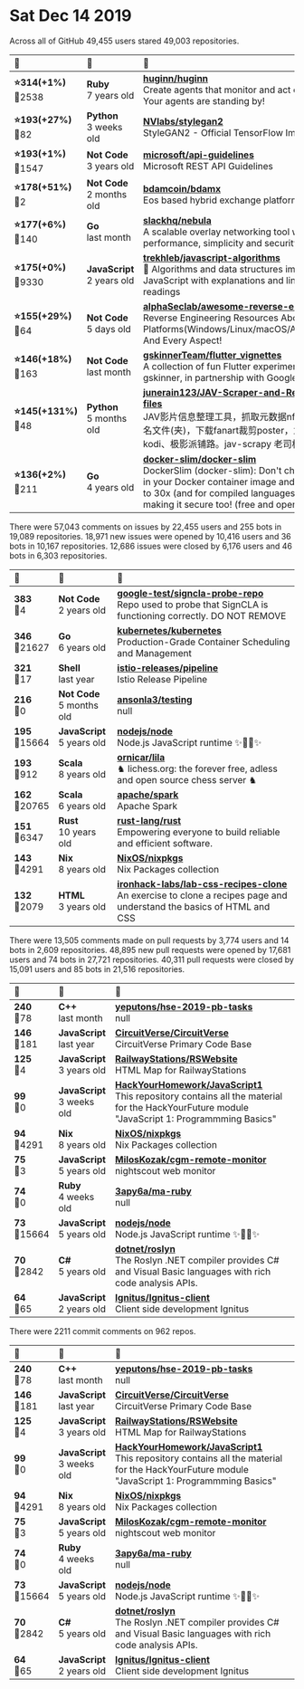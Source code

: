 # Sat Dec 14 2019

Across all of GitHub 49,455 users stared 
49,003 repositories. 

| :page_with_curl: | :calendar: | :page_with_curl: |
| :--- | :--- | :--- |
| **:star:314(+1%)**<br>:twisted_rightwards_arrows:2538 | **Ruby**<br>7 years old | **[huginn/huginn](https://github.com/huginn/huginn)**<br>Create agents that monitor and act on your behalf.  Your agents are standing by! |
| **:star:193(+27%)**<br>:twisted_rightwards_arrows:82 | **Python**<br>3 weeks old | **[NVlabs/stylegan2](https://github.com/NVlabs/stylegan2)**<br>StyleGAN2 - Official TensorFlow Implementation |
| **:star:193(+1%)**<br>:twisted_rightwards_arrows:1547 | **Not Code**<br>3 years old | **[microsoft/api-guidelines](https://github.com/microsoft/api-guidelines)**<br>Microsoft REST API Guidelines |
| **:star:178(+51%)**<br>:twisted_rightwards_arrows:2 | **Not Code**<br>2 months old | **[bdamcoin/bdamx](https://github.com/bdamcoin/bdamx)**<br>Eos based hybrid exchange platform (bdam dex) |
| **:star:177(+6%)**<br>:twisted_rightwards_arrows:140 | **Go**<br>last month | **[slackhq/nebula](https://github.com/slackhq/nebula)**<br>A scalable overlay networking tool with a focus on performance, simplicity and security |
| **:star:175(+0%)**<br>:twisted_rightwards_arrows:9330 | **JavaScript**<br>2 years old | **[trekhleb/javascript-algorithms](https://github.com/trekhleb/javascript-algorithms)**<br>📝 Algorithms and data structures implemented in JavaScript with explanations and links to further readings |
| **:star:155(+29%)**<br>:twisted_rightwards_arrows:64 | **Not Code**<br>5 days old | **[alphaSeclab/awesome-reverse-engineering](https://github.com/alphaSeclab/awesome-reverse-engineering)**<br>Reverse Engineering Resources About All Platforms(Windows/Linux/macOS/Android/iOS/IoT) And Every Aspect! |
| **:star:146(+18%)**<br>:twisted_rightwards_arrows:163 | **Not Code**<br>last month | **[gskinnerTeam/flutter_vignettes](https://github.com/gskinnerTeam/flutter_vignettes)**<br>A collection of fun Flutter experiments, created by gskinner, in partnership with Google. |
| **:star:145(+131%)**<br>:twisted_rightwards_arrows:48 | **Python**<br>5 months old | **[junerain123/JAV-Scraper-and-Rename-local-files](https://github.com/junerain123/JAV-Scraper-and-Rename-local-files)**<br>JAV影片信息整理工具，抓取元数据nfo，自定义重命名文件(夹)，下载fanart裁剪poster，为emby、kodi、极影派铺路。jav-scrapy 老司机 javbus |
| **:star:136(+2%)**<br>:twisted_rightwards_arrows:211 | **Go**<br>4 years old | **[docker-slim/docker-slim](https://github.com/docker-slim/docker-slim)**<br>DockerSlim (docker-slim): Don't change anything in your Docker container image and minify it by up to 30x (and for compiled languages even more) making it secure too! (free and open source) |

There were 57,043 comments on issues by 22,455 users and 255 bots in 19,089 repositories.
18,971 new issues were opened by 10,416 users and 36 bots in 10,167 repositories.
12,686 issues were closed by 6,176 users and 46 bots in 6,303 repositories.

| :speech_balloon: | :calendar: | :page_with_curl: |
| :--- | :--- | :--- |
| **383**<br>:twisted_rightwards_arrows:4 | **Not Code**<br>2 years old | **[google-test/signcla-probe-repo](https://github.com/google-test/signcla-probe-repo)**<br>Repo used to probe that SignCLA is functioning correctly.  DO NOT REMOVE |
| **346**<br>:twisted_rightwards_arrows:21627 | **Go**<br>6 years old | **[kubernetes/kubernetes](https://github.com/kubernetes/kubernetes)**<br>Production-Grade Container Scheduling and Management |
| **321**<br>:twisted_rightwards_arrows:17 | **Shell**<br>last year | **[istio-releases/pipeline](https://github.com/istio-releases/pipeline)**<br>Istio Release Pipeline |
| **216**<br>:twisted_rightwards_arrows:0 | **Not Code**<br>5 months old | **[ansonla3/testing](https://github.com/ansonla3/testing)**<br>null |
| **195**<br>:twisted_rightwards_arrows:15664 | **JavaScript**<br>5 years old | **[nodejs/node](https://github.com/nodejs/node)**<br>Node.js JavaScript runtime :sparkles::turtle::rocket::sparkles: |
| **193**<br>:twisted_rightwards_arrows:912 | **Scala**<br>8 years old | **[ornicar/lila](https://github.com/ornicar/lila)**<br>♞ lichess.org: the forever free, adless and open source chess server ♞ |
| **162**<br>:twisted_rightwards_arrows:20765 | **Scala**<br>6 years old | **[apache/spark](https://github.com/apache/spark)**<br>Apache Spark |
| **151**<br>:twisted_rightwards_arrows:6347 | **Rust**<br>10 years old | **[rust-lang/rust](https://github.com/rust-lang/rust)**<br>Empowering everyone to build reliable and efficient software. |
| **143**<br>:twisted_rightwards_arrows:4291 | **Nix**<br>8 years old | **[NixOS/nixpkgs](https://github.com/NixOS/nixpkgs)**<br>Nix Packages collection |
| **132**<br>:twisted_rightwards_arrows:2079 | **HTML**<br>3 years old | **[ironhack-labs/lab-css-recipes-clone](https://github.com/ironhack-labs/lab-css-recipes-clone)**<br>An exercise to clone a recipes page and understand the basics of HTML and CSS |

There were 13,505 comments made on pull requests by 3,774 users and 14 bots in 2,609 repositories.
48,895 new pull requests were opened by 17,681 users and 74 bots in 27,721 repositories.
40,311 pull requests were closed by 15,091 users and 85 bots in 21,516 repositories.

| :speech_balloon: | :calendar: | :page_with_curl: |
| :--- | :--- | :--- |
| **240**<br>:twisted_rightwards_arrows:78 | **C++**<br>last month | **[yeputons/hse-2019-pb-tasks](https://github.com/yeputons/hse-2019-pb-tasks)**<br>null |
| **146**<br>:twisted_rightwards_arrows:181 | **JavaScript**<br>last year | **[CircuitVerse/CircuitVerse](https://github.com/CircuitVerse/CircuitVerse)**<br>CircuitVerse Primary Code Base |
| **125**<br>:twisted_rightwards_arrows:4 | **JavaScript**<br>3 years old | **[RailwayStations/RSWebsite](https://github.com/RailwayStations/RSWebsite)**<br>HTML Map for RailwayStations |
| **99**<br>:twisted_rightwards_arrows:0 | **JavaScript**<br>3 weeks old | **[HackYourHomework/JavaScript1](https://github.com/HackYourHomework/JavaScript1)**<br>This repository contains all the material for the HackYourFuture module "JavaScript 1: Programmming Basics" |
| **94**<br>:twisted_rightwards_arrows:4291 | **Nix**<br>8 years old | **[NixOS/nixpkgs](https://github.com/NixOS/nixpkgs)**<br>Nix Packages collection |
| **75**<br>:twisted_rightwards_arrows:3 | **JavaScript**<br>5 years old | **[MilosKozak/cgm-remote-monitor](https://github.com/MilosKozak/cgm-remote-monitor)**<br>nightscout web monitor |
| **74**<br>:twisted_rightwards_arrows:0 | **Ruby**<br>4 weeks old | **[3apy6a/ma-ruby](https://github.com/3apy6a/ma-ruby)**<br>null |
| **73**<br>:twisted_rightwards_arrows:15664 | **JavaScript**<br>5 years old | **[nodejs/node](https://github.com/nodejs/node)**<br>Node.js JavaScript runtime :sparkles::turtle::rocket::sparkles: |
| **70**<br>:twisted_rightwards_arrows:2842 | **C#**<br>5 years old | **[dotnet/roslyn](https://github.com/dotnet/roslyn)**<br>The Roslyn .NET compiler provides C# and Visual Basic languages with rich code analysis APIs. |
| **64**<br>:twisted_rightwards_arrows:65 | **JavaScript**<br>2 years old | **[Ignitus/Ignitus-client](https://github.com/Ignitus/Ignitus-client)**<br>Client side development Ignitus |

There were 2211 commit comments on 962 repos.

| :speech_balloon: | :calendar: | :page_with_curl: |
| :--- | :--- | :--- |
| **240**<br>:twisted_rightwards_arrows:78 | **C++**<br>last month | **[yeputons/hse-2019-pb-tasks](https://github.com/yeputons/hse-2019-pb-tasks)**<br>null |
| **146**<br>:twisted_rightwards_arrows:181 | **JavaScript**<br>last year | **[CircuitVerse/CircuitVerse](https://github.com/CircuitVerse/CircuitVerse)**<br>CircuitVerse Primary Code Base |
| **125**<br>:twisted_rightwards_arrows:4 | **JavaScript**<br>3 years old | **[RailwayStations/RSWebsite](https://github.com/RailwayStations/RSWebsite)**<br>HTML Map for RailwayStations |
| **99**<br>:twisted_rightwards_arrows:0 | **JavaScript**<br>3 weeks old | **[HackYourHomework/JavaScript1](https://github.com/HackYourHomework/JavaScript1)**<br>This repository contains all the material for the HackYourFuture module "JavaScript 1: Programmming Basics" |
| **94**<br>:twisted_rightwards_arrows:4291 | **Nix**<br>8 years old | **[NixOS/nixpkgs](https://github.com/NixOS/nixpkgs)**<br>Nix Packages collection |
| **75**<br>:twisted_rightwards_arrows:3 | **JavaScript**<br>5 years old | **[MilosKozak/cgm-remote-monitor](https://github.com/MilosKozak/cgm-remote-monitor)**<br>nightscout web monitor |
| **74**<br>:twisted_rightwards_arrows:0 | **Ruby**<br>4 weeks old | **[3apy6a/ma-ruby](https://github.com/3apy6a/ma-ruby)**<br>null |
| **73**<br>:twisted_rightwards_arrows:15664 | **JavaScript**<br>5 years old | **[nodejs/node](https://github.com/nodejs/node)**<br>Node.js JavaScript runtime :sparkles::turtle::rocket::sparkles: |
| **70**<br>:twisted_rightwards_arrows:2842 | **C#**<br>5 years old | **[dotnet/roslyn](https://github.com/dotnet/roslyn)**<br>The Roslyn .NET compiler provides C# and Visual Basic languages with rich code analysis APIs. |
| **64**<br>:twisted_rightwards_arrows:65 | **JavaScript**<br>2 years old | **[Ignitus/Ignitus-client](https://github.com/Ignitus/Ignitus-client)**<br>Client side development Ignitus |

